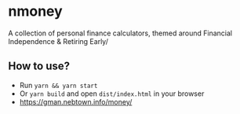 # nmoney
A collection of personal finance calculators, themed around Financial Independence & Retiring Early/


## How to use?
- Run `yarn && yarn start`
- Or `yarn build` and open `dist/index.html` in your browser
- https://gman.nebtown.info/money/

